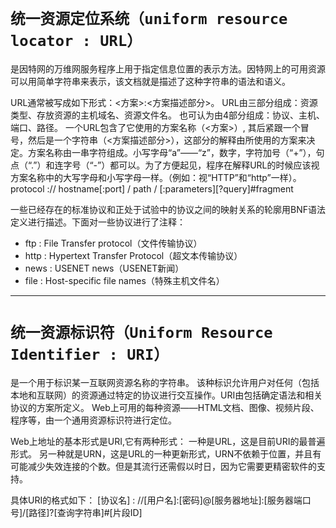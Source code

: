 # __`统一资源定位系统（uniform resource locator : URL）`__
是因特网的万维网服务程序上用于指定信息位置的表示方法。因特网上的可用资源可以用简单字符串来表示，该文档就是描述了这种字符串的语法和语义。

URL通常被写成如下形式：<方案>:<方案描述部分>。
URL由三部分组成：资源类型、存放资源的主机域名、资源文件名。
也可认为由4部分组成：协议、主机、端口、路径。
一个URL包含了它使用的方案名称（<方案>）, 其后紧跟一个冒号，然后是一个字符串（<方案描述部分>），这部分的解释由所使用的方案来决定。方案名称由一串字符组成。小写字母“a”——“z”，数字，字符加号（“+”），句点（“.”）和连字号（“-”）都可以。为了方便起见，程序在解释URL的时候应该视方案名称中的大写字母和小写字母一样。（例如：视“HTTP”和“http”一样）。
protocol :// hostname[:port] / path / [:parameters][?query]#fragment

一些已经存在的标准协议和正处于试验中的协议之间的映射关系的轮廓用BNF语法定义进行描述。下面对一些协议进行了注释：
- ftp : File Transfer protocol（文件传输协议）
- http : Hypertext Transfer Protocol（超文本传输协议）
- news : USENET news（USENET新闻）
- file : Host-specific file names（特殊主机文件名）
----
# __`统一资源标识符（Uniform Resource Identifier : URI）`__
是一个用于标识某一互联网资源名称的字符串。 该种标识允许用户对任何（包括本地和互联网）的资源通过特定的协议进行交互操作。URI由包括确定语法和相关协议的方案所定义。
Web上可用的每种资源——HTML文档、图像、视频片段、程序等，由一个通用资源标识符进行定位。

Web上地址的基本形式是URI,它有两种形式：
一种是URL，这是目前URI的最普遍形式。
另一种就是URN，这是URL的一种更新形式，URN不依赖于位置，并且有可能减少失效连接的个数。但是其流行还需假以时日，因为它需要更精密软件的支持。

具体URI的格式如下：
[协议名] : //[用户名]:[密码]@[服务器地址]:[服务器端口号]/[路径]?[查询字符串]#[片段ID]
